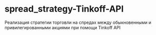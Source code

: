 # spread_strategy-Tinkoff-API
Реализация стратегии торговли на спредах между обыкновенными и привилегированными акциями при помощи Tinkoff API
